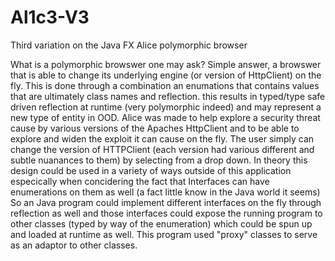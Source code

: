 # Al1c3-V3
Third variation on the Java FX Alice polymorphic browser

What is a polymorphic browswer one may ask? Simple answer, a browswer that is able to change its underlying engine (or version
of HttpClient) on the fly. This is done through a combination an enumations that contains values that are ultimately class names
and reflection. this results in typed/type safe driven reflection at runtime (very polymorphic indeed) and may represent a new 
type of entity in OOD. Alice was made to help explore a security threat cause by various versions of the Apaches HttpClient
and to be able to explore and widen the exploit it can cause on the fly. The user simply can change the version of HTTPClient 
(each version had various different and subtle nuanances to them) by selecting from a drop down. In theory this design could be 
used in a variety of ways outside of this application especically when concidering the fact that Interfaces can have enumerations 
on them as well (a fact little know in the Java world it seems) So an Java program could implement different interfaces on the fly 
through reflection as well and those interfaces could expose the running program to other classes (typed by way of the enumeration)
which could be spun up and loaded at runtime as well. This program used "proxy" classes to serve as an adaptor to other classes. 

